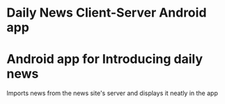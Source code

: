 # Daily News Client-Server Android app
# Android app for Introducing daily news
Imports news from the news site's server and displays it neatly in the app
